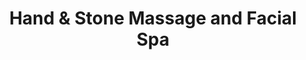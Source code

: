 ---
title: "Hand & Stone Massage and Facial Spa"
url: /greenfield/hand-and-stone-massage-and-facial-spa/
shop: massage
---